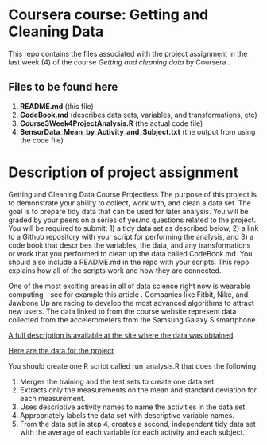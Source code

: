 # Coursera course: Getting and Cleaning Data
This repo contains the files associated with the project assignment in the last week (4) of the course *Getting and cleaning data* by Coursera .

## Files to be found here
1. **README.md** (this file)
2. **CodeBook.md** (describes data sets, variables, and transformations, etc)
3. **Course3Week4ProjectAnalysis.R** (the actual code file)
4. **SensorData_Mean_by_Activity_and_Subject.txt** (the output from using the code file)


# Description of project assignment
Getting and Cleaning Data Course Projectless 
The purpose of this project is to demonstrate your ability to collect, work with, and clean a data set. The goal is to prepare tidy data that can be used for later analysis. You will be graded by your peers on a series of yes/no questions related to the project. You will be required to submit: 1) a tidy data set as described below, 2) a link to a Github repository with your script for performing the analysis, and 3) a code book that describes the variables, the data, and any transformations or work that you performed to clean up the data called CodeBook.md. You should also include a README.md in the repo with your scripts. This repo explains how all of the scripts work and how they are connected.

One of the most exciting areas in all of data science right now is wearable computing - see for example this article . Companies like Fitbit, Nike, and Jawbone Up are racing to develop the most advanced algorithms to attract new users. The data linked to from the course website represent data collected from the accelerometers from the Samsung Galaxy S smartphone.

[A full description is available at the site where the data was obtained](http://archive.ics.uci.edu/ml/datasets/Human+Activity+Recognition+Using+Smartphones)

[Here are the data for the project](https://d396qusza40orc.cloudfront.net/getdata%2Fprojectfiles%2FUCI%20HAR%20Dataset.zip)

You should create one R script called run_analysis.R that does the following:

1. Merges the training and the test sets to create one data set.
2. Extracts only the measurements on the mean and standard deviation for each measurement.
3. Uses descriptive activity names to name the activities in the data set
4. Appropriately labels the data set with descriptive variable names.
5. From the data set in step 4, creates a second, independent tidy data set with the average of each variable for each activity and each subject.
